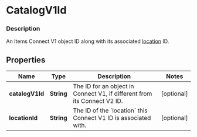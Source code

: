 
# CatalogV1Id

### Description

An Items Connect V1 object ID along with its associated [location](#type-location) ID.

## Properties
Name | Type | Description | Notes
------------ | ------------- | ------------- | -------------
**catalogV1Id** | **String** | The ID for an object in Connect V1, if different from its Connect V2 ID. |  [optional]
**locationId** | **String** | The ID of the &#x60;location&#x60; this Connect V1 ID is associated with. |  [optional]



